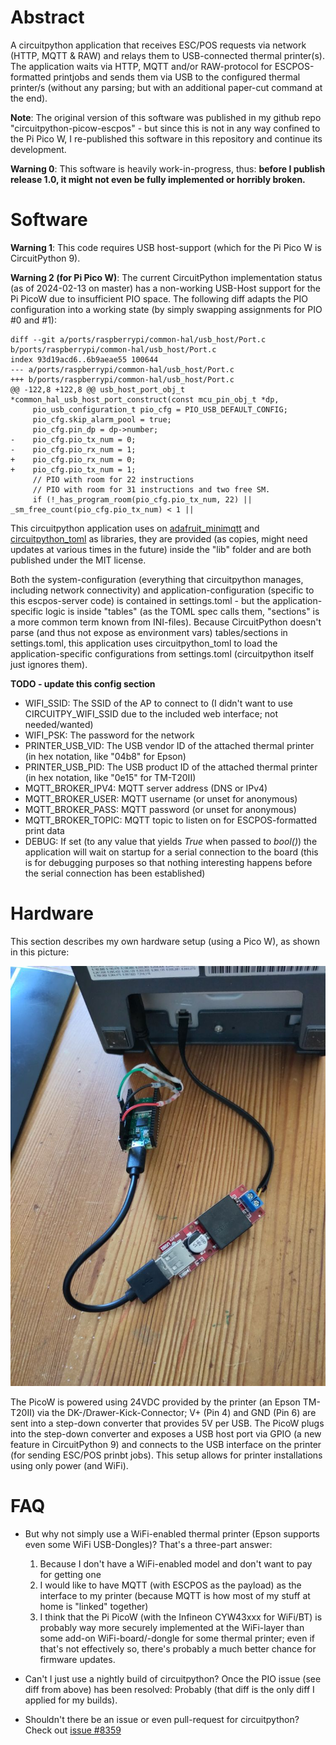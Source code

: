 # Abstract

A circuitpython application that receives ESC/POS requests via network (HTTP, MQTT &amp; RAW) and relays them to USB-connected thermal printer(s). The application waits via HTTP, MQTT and/or RAW-protocol for ESCPOS-formatted printjobs and sends them via USB to the configured thermal printer/s (without any parsing; but with an additional paper-cut command at the end).

**Note**: The original version of this software was published in my github repo "circuitpython-picow-escpos" - but since this is not in any way confined to the Pi Pico W, I re-published this software in this repository and continue its development.

**Warning 0**: This software is heavily work-in-progress, thus: **before I publish release 1.0, it might not even be fully implemented or horribly broken.**

# Software

**Warning 1**: This code requires USB host-support (which for the Pi Pico W is CircuitPython 9).

**Warning 2 (for Pi Pico W)**: The current CircuitPython implementation status (as of 2024-02-13 on master) has a non-working USB-Host support for the Pi PicoW due to insufficient PIO space. The following diff adapts the PIO configuration into a working state (by simply swapping assignments for PIO #0 and #1):
```
diff --git a/ports/raspberrypi/common-hal/usb_host/Port.c b/ports/raspberrypi/common-hal/usb_host/Port.c
index 93d19acd6..6b9aeae55 100644
--- a/ports/raspberrypi/common-hal/usb_host/Port.c
+++ b/ports/raspberrypi/common-hal/usb_host/Port.c
@@ -122,8 +122,8 @@ usb_host_port_obj_t *common_hal_usb_host_port_construct(const mcu_pin_obj_t *dp,
     pio_usb_configuration_t pio_cfg = PIO_USB_DEFAULT_CONFIG;
     pio_cfg.skip_alarm_pool = true;
     pio_cfg.pin_dp = dp->number;
-    pio_cfg.pio_tx_num = 0;
-    pio_cfg.pio_rx_num = 1;
+    pio_cfg.pio_rx_num = 0;
+    pio_cfg.pio_tx_num = 1;
     // PIO with room for 22 instructions
     // PIO with room for 31 instructions and two free SM.
     if (!_has_program_room(pio_cfg.pio_tx_num, 22) || _sm_free_count(pio_cfg.pio_tx_num) < 1 ||
```
This circuitpython application uses on [adafruit_minimqtt](https://github.com/adafruit/Adafruit_CircuitPython_MiniMQTT/) and [circuitpython_toml](https://github.com/elpekenin/circuitpython_toml/) as libraries, they are provided (as copies, might need updates at various times in the future) inside the "lib" folder and are both published under the MIT license.

Both the system-configuration (everything that circuitpython manages, including network connectivity) and application-configuration (specific to this escpos-server code) is contained in settings.toml - but the application-specific logic is inside "tables" (as the TOML spec calls them, "sections" is a more common term known from INI-files). Because CircuitPython doesn't parse (and thus not expose as environment vars) tables/sections in settings.toml, this application uses circuitpython_toml to load the application-specific configurations from settings.toml (circuitpython itself just ignores them).

**TODO - update this config section**
- WIFI_SSID: The SSID of the AP to connect to (I didn't want to use CIRCUITPY_WIFI_SSID due to the included web interface; not needed/wanted)
- WIFI_PSK: The password for the network
- PRINTER_USB_VID: The USB vendor ID of the attached thermal printer (in hex notation, like "04b8" for Epson)
- PRINTER_USB_PID: The USB product ID of the attached thermal printer (in hex notation, like "0e15" for TM-T20II)
- MQTT_BROKER_IPV4: MQTT server address (DNS or IPv4)
- MQTT_BROKER_USER: MQTT username (or unset for anonymous)
- MQTT_BROKER_PASS: MQTT password (or unset for anonymous)
- MQTT_BROKER_TOPIC: MQTT topic to listen on for ESCPOS-formatted print data
- DEBUG: If set (to any value that yields *True* when passed to *bool()*) the application will wait on startup for a serial connection to the board (this is for debugging purposes so that nothing interesting happens before the serial connection has been established)

# Hardware

This section describes my own hardware setup (using a Pico W), as shown in this picture:

![Picture of setup with more details](https://raw.githubusercontent.com/juergenpabel/circuitpython-escpos-server/master/resources/images/setup_detail.jpg)

The PicoW is powered using 24VDC provided by the printer (an Epson TM-T20II) via the DK-/Drawer-Kick-Connector; V+ (Pin 4) and GND (Pin 6) are sent into a step-down converter that provides 5V per USB. The PicoW plugs into the step-down converter and exposes a USB host port via GPIO (a new feature in CircuitPython 9) and connects to the USB interface on the printer (for sending ESC/POS prinbt jobs). This setup allows for printer installations using only power (and WiFi).

# FAQ

- But why not simply use a WiFi-enabled thermal printer (Epson supports even some WiFi USB-Dongles)? That's a three-part answer:
  1. Because I don't have a WiFi-enabled model and don't want to pay for getting one
  2. I would like to have MQTT (with ESCPOS as the payload) as the interface to my printer (because MQTT is how most of my stuff at home is "linked" together)
  3. I think that the Pi PicoW (with the Infineon CYW43xxx for WiFi/BT) is probably way more securely implemented at the WiFi-layer than some add-on WiFi-board/-dongle for some thermal printer; even if that's not effectively so, there's probably a much better chance for firmware updates.

- Can't I just use a nightly build of circuitpython? Once the PIO issue (see diff from above) has been resolved: Probably (that diff is the only diff I applied for my builds).

- Shouldn't there be an issue or even pull-request for circuitpython? Check out [issue #8359](https://github.com/adafruit/circuitpython/issues/8359)


